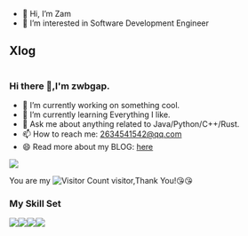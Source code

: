 - 👋 Hi, I’m Zam
- 👀 I’m interested in Software Development Engineer

## Xlog

<picture>
  <source
    media="(prefers-color-scheme: light)"
    srcSet="https://xlog-card.vercel.app/api/zwbgap?theme=light"
  />
  <source
    media="(prefers-color-scheme: dark)"
    srcSet="https://xlog-card.vercel.app/api/zwbgap?theme=dark"
  />
  <img src="https://xlog-card.vercel.app/api/zwbgap?theme=light" alt="" />
</picture>


### Hi there 👋,I'm zwbgap.

- 🔭 I’m currently working on something cool.
- 🌱 I’m currently learning Everything I like.
- 💬 Ask me about anything related to Java/Python/C++/Rust.
- 📫 How to reach me: 2634541542@qq.com
- 😄 Read more about my BLOG: [here](https://zwbgap.github.io)

![](https://github-readme-stats.vercel.app/api?username=zwbgap&show_icons=true&theme=transparent)

You are my ![Visitor Count](https://profile-counter.glitch.me/zwbgap/count.svg) visitor,Thank You!:kissing_heart::kissing_heart:

### My Skill Set

![](https://img.shields.io/badge/Java-ED8B00?style=for-the-badge&logo=openjdk&logoColor=white)![](https://img.shields.io/badge/Python-3776AB?style=for-the-badge&logo=python&logoColor=white)![](https://img.shields.io/badge/C++-00599C?style=for-the-badge&logo=cplusplus&logoColor=black)![](https://www.rust-lang.org/logos/rust-logo-512x512.png)

